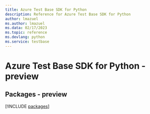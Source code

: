 ```yaml
---
title: Azure Test Base SDK for Python
description: Reference for Azure Test Base SDK for Python
author: lmazuel
ms.author: lmazuel
ms.data: 02/17/2023
ms.topic: reference
ms.devlang: python
ms.service: testbase
---
```

# Azure Test Base SDK for Python - preview
## Packages - preview
[!INCLUDE [packages](test-base-index.md)]